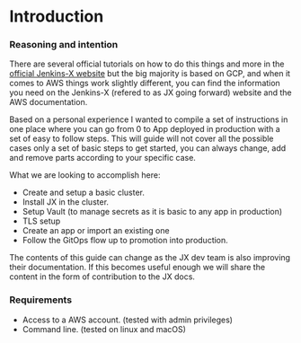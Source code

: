 # Introduction

### Reasoning and intention

There are several official tutorials on how to do this things and more in the [official Jenkins-X website](https://jenkins-x.io) 
but the big majority is based on GCP, and when it comes to AWS things work slightly different, you can find the information you need on the Jenkins-X (refered to as JX going forward)
website and the AWS documentation.

Based on a personal experience I wanted to compile a set of instructions in one place where you can go from 0 to App deployed in production with a set of easy to follow steps. 
This will guide will not cover all the possible cases only a set of basic steps to get started, you can always change, add and remove parts according to your specific case.

What we are looking to accomplish here:
- Create and setup a basic cluster.
- Install JX in the cluster.
- Setup Vault (to manage secrets as it is basic to any app in production)
- TLS setup
- Create an app or import an existing one
- Follow the GitOps flow up to promotion into production.

The contents of this guide can change as the JX dev team is also improving their documentation. If this becomes useful enough we will share the content in the form of contribution to the JX docs.


### Requirements

- Access to a AWS account. (tested with admin privileges)
- Command line. (tested on linux and macOS)



